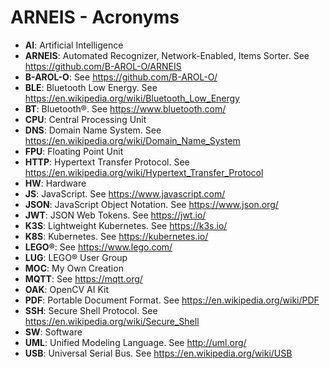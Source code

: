 # ARNEIS - Acronyms

* **AI**: Artificial Intelligence
* **ARNEIS**: Automated Recognizer, Network-Enabled, Items Sorter. See <https://github.com/B-AROL-O/ARNEIS>
* **B-AROL-O**: See <https://github.com/B-AROL-O/>
* **BLE**: Bluetooth Low Energy. See <https://en.wikipedia.org/wiki/Bluetooth_Low_Energy>
* **BT**: Bluetooth&reg;. See <https://www.bluetooth.com/>
* **CPU**: Central Processing Unit
* **DNS**: Domain Name System. See <https://en.wikipedia.org/wiki/Domain_Name_System>
* **FPU**: Floating Point Unit
* **HTTP**: Hypertext Transfer Protocol. See <https://en.wikipedia.org/wiki/Hypertext_Transfer_Protocol>
* **HW**: Hardware
* **JS**: JavaScript. See <https://www.javascript.com/>
* **JSON**: JavaScript Object Notation. See <https://www.json.org/>
* **JWT**: JSON Web Tokens. See <https://jwt.io/>
* **K3S**: Lightweight Kubernetes. See <https://k3s.io/>
* **K8S**: Kubernetes. See <https://kubernetes.io/>
* **LEGO&reg;**: See <https://www.lego.com/>
* **LUG**: LEGO&reg; User Group
* **MOC**: My Own Creation
* **MQTT**: See <https://mqtt.org/>
* **OAK**: OpenCV AI Kit
* **PDF**: Portable Document Format. See <https://en.wikipedia.org/wiki/PDF>
* **SSH**: Secure Shell Protocol. See <https://en.wikipedia.org/wiki/Secure_Shell>
* **SW**: Software
* **UML**: Unified Modeling Language. See <http://uml.org/>
* **USB**: Universal Serial Bus. See <https://en.wikipedia.org/wiki/USB>

<!-- EOF -->
